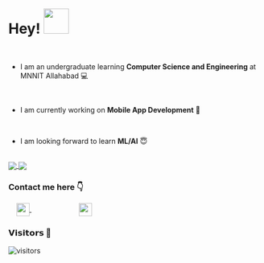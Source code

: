 # Hey! <img height="50px" src="https://github.com/ir2010/ir2010/blob/main/assets/waving_hand_sign_1024.gif">

<br>

- I am an undergraduate learning **Computer Science and Engineering** at MNNIT Allahabad :computer:
<br>

- I am currently working on **Mobile App Development**  :iphone:
<br>

- I am looking forward to learn **ML/AI**       :innocent:
<br>

<a href="https://github-readme-stats.vercel.app/api?username=ir2010&show_icons=true&theme=cobalt">
  <img align="center" src="https://github-readme-stats.vercel.app/api?username=ir2010&show_icons=true&theme=cobalt&custom_title=My GitHub Stats" />
</a>
<a href="https://github-readme-stats.vercel.app/api/top-langs/?username=ir2010&layout=compact&langs_count=8">
  <img align="center" src="https://github-readme-stats.vercel.app/api/top-langs/?username=ir2010&layout=compact&langs_count=10&theme=cobalt" />
</a>

### Contact me here     :point_down:
&nbsp; &nbsp; <a href="https://www.linkedin.com/in/ishu-raj-ab7120178/">
    <img align="center" width="26px" src="https://github.com/ir2010/ir2010/blob/main/assets/linkedin.jpeg" />
 </a>  &nbsp; &nbsp; &nbsp; &nbsp; &nbsp; &nbsp; &nbsp; &nbsp; &nbsp; &nbsp; &nbsp; &nbsp;
<a href="mailto:ishuraj2010@gmail.com">
    <img align="center" width="26px" src="https://github.com/ir2010/ir2010/blob/main/assets/gmail.png" />
</a>
<br>

### 𝗩𝗶𝘀𝗶𝘁𝗼𝗿𝘀 :eyes:

![visitors](https://visitor-badge.glitch.me/badge?page_id=ir2010)
